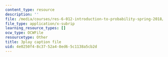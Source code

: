 ```yaml
---
content_type: resource
description: ''
file: /media/courses/res-6-012-introduction-to-probability-spring-2018/4e0250f48c3752a48ed65c1138a5cb2d_0cD-tcITuck.vtt
file_type: application/x-subrip
learning_resource_types: []
ocw_type: OCWFile
resourcetype: Other
title: 3play caption file
uid: 4e0250f4-8c37-52a4-8ed6-5c1138a5cb2d
---
```

